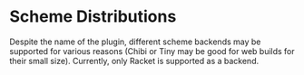 # Scheme Distributions

Despite the name of the plugin, different scheme backends may be supported for
various reasons (Chibi or Tiny may be good for web builds for their small size).
Currently, only Racket is supported as a backend.
